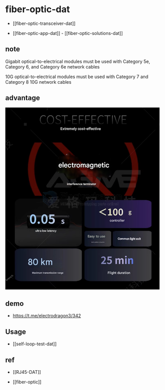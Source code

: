 
# fiber-optic-dat

- [[fiber-optic-transceiver-dat]]

- [[fiber-optic-app-dat]] - [[fiber-optic-solutions-dat]]


## note 

Gigabit optical-to-electrical modules must be used with Category 5e, Category 6, and Category 6e network cables

10G optical-to-electrical modules must be used with Category 7 and Category 8 10G network cables

## advantage 

![](2025-03-28-17-43-30.png)


## demo 

- https://t.me/electrodragon3/342

## Usage 

- [[self-loop-test-dat]]

## ref 

- [[RJ45-DAT]]

- [[fiber-optic]]